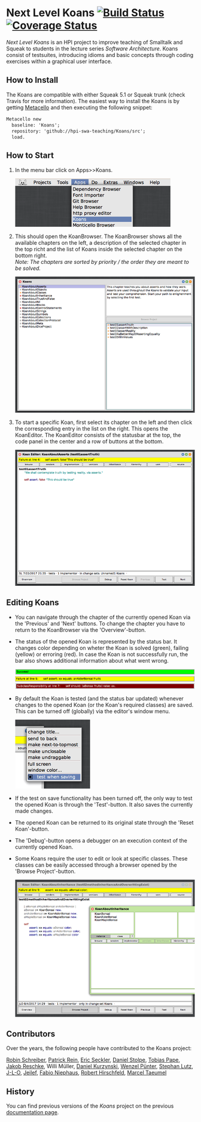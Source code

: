# Next Level Koans [![Build Status](https://travis-ci.org/HPI-SWA-Teaching/Koans.svg?branch=master)](https://travis-ci.org/HPI-SWA-Teaching/Koans) [![Coverage Status](https://coveralls.io/repos/github/HPI-SWA-Teaching/Koans/badge.svg?branch=master)](https://coveralls.io/github/HPI-SWA-Teaching/Koans?branch=master)

*Next Level Koans* is an HPI project to improve teaching of Smalltalk and Squeak to students in the lecture series *Software Architecture*. Koans consist of testsuites, introducing idioms and basic concepts through coding exercises within a graphical user interface.

## How to Install
The Koans are compatible with either Squeak 5.1 or Squeak trunk (check Travis for more information). The easiest way to install the Koans is by getting [Metacello](https://github.com/dalehenrich/metacello-work) and then executing the following snippet:

````
Metacello new
  baseline: 'Koans';
  repository: 'github://hpi-swa-teaching/Koans/src';
  load.
````

## How to Start
1. In the menu bar click on Apps>>Koans.

   ![Picture of the Apps Menu][appsMenu]
2. This should open the KoanBrowser. The KoanBrowser shows all the available chapters on the left, a description of the selected chapter in the top richt and the list of Koans inside the selected chapter on the bottom right.  
   *Note: The chapters are sorted by priority / the order they are meant to be solved.*

   ![Picture of the Browser][browser]
3. To start a specific Koan, first select its chapter on the left and then click the corresponding entry in the list on the right. This opens the KoanEditor. The KoanEditor consists of the statusbar at the top, the code panel in the center and a row of buttons at the bottom.

   ![Picture of the Editor][editor] 

## Editing Koans
- You can navigate through the chapter of the currently opened Koan via the 'Previous' and 'Next' buttons. To change the chapter you have to return to the KoanBrowser via the 'Overview'-button.
- The status of the opened Koan is represented by the status bar. It changes color depending on wheter the Koan is solved (green), failing (yellow) or erroring (red). In case the Koan is not successfully run, the bar also shows additional information about what went wrong.

   ![Picture of a green status bar][greenBar]
   ![Picture of a yellow status bar][yellowBar]
   ![Picture of a red status bar][redBar]
- By default the Koan is tested (and the status bar updated) whenever changes to the opened Koan (or the Koan's required classes) are saved. This can be turned off (globally) via the editor's window menu.

   ![Picture of a window menu][windowMenu]
- If the test on save functionality has been turned off, the only way to test the opened Koan is through the 'Test'-button. It also saves the currently made changes.
- The opened Koan can be returned to its original state through the 'Reset Koan'-button.
- The 'Debug'-button opens a debugger on an execution context of the currently opened Koan.
- Some Koans require the user to edit or look at specific classes. These classes can be easily accessed through a browser opened by the 'Browse Project'-button.

   ![Picture of a project browser][browseProject]


[appsMenu]: ./images/appsMenu.png
[browseProject]: ./images/browseProject.png
[browser]: ./images/browser.png
[editor]: ./images/editor.png
[greenBar]: ./images/greenBar.png
[redBar]: ./images/redBar.png
[yellowBar]: ./images/yellowBar.png
[windowMenu]: ./images/windowMenu.png

## Contributors
Over the years, the following people have contributed to the Koans project:

[Robin Schreiber](https://github.com/codeZeilen),
[Patrick Rein](https://github.com/codeZeilen),
[Eric Seckler](https://github.com/betasheet),
[Daniel Stolpe](https://github.com/numberpi),
[Tobias Pape](https://github.com/krono),
[Jakob Reschke](https://github.com/j4yk),
Willi Müller,
[Daniel Kurzynski](https://github.com/kurzy),
[Wenzel Pünter](https://github.com/scento),
[Stephan Lutz](https://github.com/stlutz),
[J-L-O](https://github.com/J-L-O),
[Jeilef](https://github.com/Jeilef),
[Fabio Niephaus](https://github.com/fniephaus),
[Robert Hirschfeld](https://github.com/roberthirschfeld),
[Marcel Taeumel](https://github.com/marceltaeumel)

## History
You can find previous versions of the *Koans* project on the previous [documentation page](https://www.hpi.uni-potsdam.de/hirschfeld/trac/SqueakCommunityProjects/wiki/smalltalk_koans).
